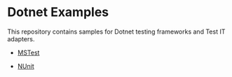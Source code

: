 # Dotnet Examples
This repository contains samples for Dotnet testing frameworks and Test IT adapters.

* [MSTest](https://github.com/testit-tms/dotnet-examples/tree/main/MsTest)

* [NUnit](https://github.com/testit-tms/dotnet-examples/tree/main/NUnitTests)
